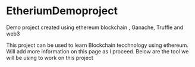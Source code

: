 # EtheriumDemoproject
Demo project created using ethereum blockchain , Ganache, Truffle and web3


This project can be used to learn Blockchain tecchnology using ethereum. Will add more information on this page as I proceed.
Below are the tool we will be using to work on this project
